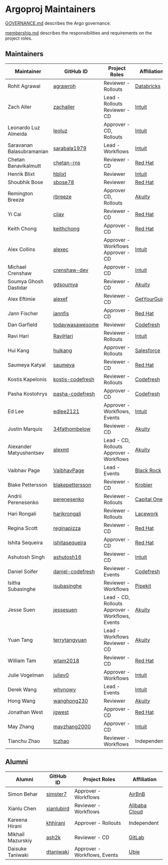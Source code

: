 # Argoproj Maintainers

[GOVERNANCE.md](https://github.com/argoproj/argoproj/blob/master/community/GOVERNANCE.md) describes the Argo governance.

[membership.md](https://github.com/argoproj/argoproj/blob/master/community/membership.md) describes the responsibilities and requirements on the project roles. 

## Maintainers

| Maintainer                | GitHub ID                                               | Project Roles                                         | Affiliation                                     |
|---------------------------|---------------------------------------------------------|-------------------------------------------------------|-------------------------------------------------|
| Rohit Agrawal             | [agrawroh](https://github.com/agrawroh)                 | Reviewer - Rollouts                                   | [Databricks](https://databricks.com/)           |
| Zach Aller                | [zachaller](https://github.com/zachaller)               | Lead - Rollouts <br/>Reviewer - CD                    | [Intuit](https://www.github.com/intuit/)        |
| Leonardo Luz Almeida      | [leoluz](https://github.com/leoluz)                     | Approver - CD, Rollouts                               | [Intuit](https://www.github.com/intuit/)        |
| Saravanan Balasubramanian | [sarabala1979](https://github.com/sarabala1979)         | Lead - Workflows                                      | [Intuit](https://www.github.com/intuit/)        |
| Chetan Banavikalmutt      | [chetan-rns](https://github.com/chetan-rns)             | Reviewer - CD                                         | [Red Hat](https://www.github.com/redhat/)       |
| Henrik Blixt              | [hblixt](https://github.com/hblixt)                     | Reviewer                                              | [Intuit](https://www.github.com/intuit/)        |
| Shoubhik Bose             | [sbose78](https://github.com/sbose78)                   | Reviewer                                              | [Red Hat](https://www.github.com/redhat/)       |
| Remington Breeze          | [rbreeze](https://github.com/rbreeze)                   | Approver CD, Rollouts                                 | [Akuity](https://akuity.io/)                    |
| Yi Cai                    | [ciiay](https://github.com/ciiay)                       | Reviewer - CD                                         | [Red Hat](https://www.github.com/redhat/)       |
| Keith Chong               | [keithchong](https://github.com/keithchong)             | Approver - CD                                         | [Red Hat](https://www.github.com/redhat/)       |
| Alex Collins              | [alexec](https://github.com/alexec)                     | Approver - Workflows <br/>Approver - CD               | [Intuit](https://www.github.com/intuit/)        |
| Michael Crenshaw          | [crenshaw-dev](https://github.com/crenshaw-dev)         | Approver - CD                                         | [Intuit](https://www.github.com/intuit/)        |
| Soumya Ghosh Dastidar     | [gdsoumya](https://github.com/gdsoumya)                 | Reviewer - CD                                         | [Akuity](https://akuity.io/)                    |
| Alex Eftimie              | [alexef](https://github.com/alexef)                     | Reviewer - CD                                         | [GetYourGuide](https://www.getyourguide.com/)   |
| Jann Fischer              | [jannfis](https://github.com/jannfis)                   | Approver - CD                                         | [Red Hat](https://www.github.com/redhat/)       |
| Dan Garfield              | [todaywasawesome](https://github.com/todaywasawesome)   | Reviewer                                              | [Codefresh](https://www.github.com/codefresh/)  |
| Ravi Hari                 | [RaviHari](https://github.com/RaviHari)                 | Reviewer - Rollouts                                   | [Intuit](https://www.github.com/intuit/)        |
| Hui Kang                  | [huikang](https://github.com/huikang)                   | Approver - Rollouts                                   | [Salesforce](https://salesforce.com/)           |
| Saumeya Katyal            | [saumeya](https://github.com/saumeya)                   | Reviewer - CD                                         | [Red Hat](https://www.github.com/redhat/)       |
| Kostis Kapelonis          | [kostis-codefresh](https://github.com/kostis-codefresh) | Reviewer - Rollouts                                   | [Codefresh](https://www.github.com/codefresh/)  |
| Pasha Kostohrys           | [pasha-codefresh](https://github.com/pasha-codefresh)   | Approver - CD                                         | [Codefresh](https://www.github.com/codefresh/)  |
| Ed Lee                    | [edlee2121](https://github.com/edlee2121)               | Approver - Workflows, Events                          | [Intuit](https://www.github.com/intuit/)        |
| Justin Marquis            | [34fathombelow](https://github.com/34fathombelow)       | Reviewer - CD                                         | [Akuity](https://akuity.io/)                    |
| Alexander Matyushentsev   | [alexmt](https://github.com/alexmt)                     | Lead - CD, Rollouts <br/>Approver - Workflows         | [Akuity](https://akuity.io/)                    |
| Vaibhav Page              | [VaibhavPage](https://github.com/VaibhavPage)           | Lead - Events                                         | [Black Rock](https://www.github.com/blackrock/) |
| Blake Pettersson          | [blakepettersson](https://github.com/blakepettersson)   | Reviewer - CD                                         | [Krobier](https://www.krobier.com)              |
| Andrii Perenesenko        | [perenesenko](https://github.com/perenesenko)           | Reviewer - Rollouts                                   | [Capital One](https://github.com/capitalone/)   |
| Hari Rongali              | [harikrongali](https://github.com/harikrongali)         | Reviewer - Rollouts                                   | [Lacework](https://github.com/lacework)         |
| Regina Scott              | [reginapizza](https://github.com/reginapizza)           | Reviewer - CD                                         | [Red Hat](https://www.github.com/redhat/)       |
| Ishita Sequeira           | [ishitasequeira](https://github.com/ishitasequeira)     | Approver - CD                                         | [Red Hat](https://www.github.com/redhat/)       |
| Ashutosh Singh            | [ashutosh16](https://github.com/ashutosh16)             | Reviewer - CD                                         | [Intuit](https://www.github.com/intuit/)        |
| Daniel Soifer             | [daniel-codefresh](https://github.com/daniel-codefresh) | Reviewer - Events                                     | [Codefresh](https://www.github.com/codefresh/)  |
| Isitha Subasinghe         | [isubasinghe](https://github.com/isubasinghe)           | Reviewer - Workflows                                  | [Pipekit](https://pipekit.io/)                  |
| Jesse Suen                | [jessesuen](https://github.com/jessesuen)               | Lead - CD, Rollouts <br/>Approver - Workflows, Events | [Akuity](https://akuity.io/)                    |
| Yuan Tang                 | [terrytangyuan](https://github.com/terrytangyuan)       | Lead - Workflows <br/>Reviewer - CD                   | [Akuity](https://akuity.io/)                    |
| William Tam               | [wtam2018](https://github.com/wtam2018)                 | Reviewer - CD                                         | [Red Hat](https://www.github.com/redhat/)       |
| Julie Vogelman            | [juliev0](https://github.com/juliev0)                   | Approver - Workflows                                  | [Intuit](https://www.github.com/intuit/)        |
| Derek Wang                | [whynowy](https://github.com/whynowy)                   | Lead - Events                                         | [Intuit](https://www.github.com/intuit/)        |
| Hong Wang                 | [wanghong230](https://github.com/wanghong230)           | Reviewer                                              | [Akuity](https://akuity.io/)                    |
| Jonathan West             | [jgwest](https://github.com/jgwest)                     | Approver - CD                                         | [Red Hat](https://www.github.com/redhat/)       |
| May Zhang                 | [mayzhang2000](https://github.com/mayzhang2000)         | Approver - CD                                         | [Intuit](https://www.github.com/intuit/)        |
| Tianchu Zhao              | [tczhao](https://github.com/tczhao)                     | Reviewer - Workflows                                  | Independent                                     |

## Alumni

| Alumni            | GitHub ID                                   | Project Roles                | Affiliation                                |
|-------------------|---------------------------------------------|------------------------------|--------------------------------------------|
| Simon Behar       | [simster7](https://github.com/simster7)     | Approver - Workflows         | [AirBnB](https://www.github.com/airbnb/)   |
| Xianlu Chen       | [xianlubird](https://github.com/xianlubird) | Reviewer - Workflows         | [Alibaba Cloud](https://github.com/aliyun) |
| Kareena Hirani    | [khhirani](https://github.com/khhirani)     | Approver - Rollouts          | Independent                                |
| Mikhail Mazurskiy | [ash2k](https://github.com/ash2k)           | Reviewer - CD                | [GitLab](https://www.github.com/gitlab/)   |
| Daisuke Taniwaki  | [dtaniwaki](https://github.com/dtaniwaki)   | Approver - Workflows, Events | [Ubie](https://ubie.life/)                 |
